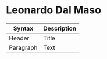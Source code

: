 # Leonardo Dal Maso

| Syntax | Description |
| ----------- | ----------- |
| Header | Title |
| Paragraph | Text |
